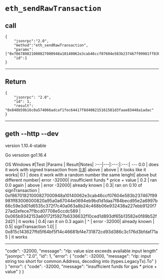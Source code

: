 # `eth_sendRawTransaction`

## call
```
{
	"jsonrpc":"2.0",
	"method":"eth_sendRawTransaction",
	"params":["0xf86780821000827000948a10140062e3cab46ccf07604e583b237467f99981ff83006000820a96a09e5bd3a616ab028a206f959921d6db4826be51c4c55b5f2a1b15aeb74aa6960ca078ad44dbd769c5f3493bf9b94005c5ec1366e59114bb19e5e5f697fa21c36921"],
	"id":1
}
```
---
## Return
```
{
    "jsonrpc": "2.0",
    "id": 1,
    "result": "0x848b59b16c0a574066adcaf1fec64417f8d408215161581d3faae83448a1adac"
}
```
---
## geth --http --dev
version 1.10.4-stable

Go versoion go1.16.4

OS Windows
#|Test |Params | Result|Notes|
:---|---|:---:|:---:| ---
0.0 | does it work with signed transaction from [0.8]()| above | above | it looks like it works|
0.1 | does it work with a random number the same lenght| above but different number| error -32000| insufficient funds * price + value |
0.2 | ran 0.0 again | above | error -32000| already known |
0.3| ran on 0.10 of signTransaction | 0xf86701821000827000948a10140062e3cab46ccf07604e583b237467f99981ff83006000820a95a0a67044e0694eb9bd1d1daa7f84becd95e2a6997b66c59e3d01d6535c372f7c40a063a8b24c468b06e932438a227ebb9120f727ad2efece7f1bcd07708e5ccdc589 | 0x065b9342153a60172f5927b6336632f10ced1d893df65b13582e0f89b52f2d21 | it works |
0.4| ran it on 0.3 again | ^ | error -32000| already known |
0.5| signTransaction 1.0|  | 0x815c143627ffd5f64bf5f14c46681bf4e731872cd93d386c3c176d3bfdaf71a5 | it works 

---
 "code": -32000,
        "message": "rlp: value size exceeds available input length"
         "jsonrpc": "2.0",
    "id": 1,
    "error": {
        "code": -32000,
        "message": "rlp: input string too short for common.Address, decoding into (types.LegacyTx).To"
    }
}
"error": {
        "code": -32000,
        "message": "insufficient funds for gas * price + value"
    }
}